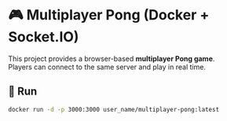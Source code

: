 # 🎮 Multiplayer Pong (Docker + Socket.IO)

This project provides a browser-based **multiplayer Pong game**.  
Players can connect to the same server and play in real time.  

## 🚀 Run
```bash
docker run -d -p 3000:3000 user_name/multiplayer-pong:latest
